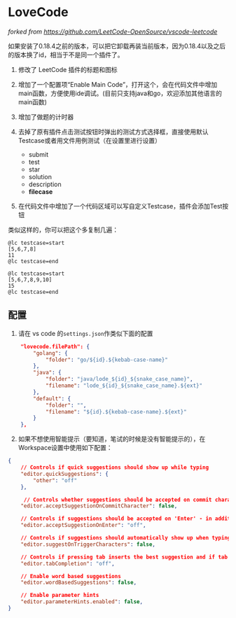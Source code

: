 # LoveCode

*forked from https://github.com/LeetCode-OpenSource/vscode-leetcode*

如果安装了0.18.4之前的版本，可以把它卸载再装当前版本，因为0.18.4以及之后的版本换了id，相当于不是同一个插件了。

1. 修改了 LeetCode 插件的标题和图标

2. 增加了一个配置项“Enable Main Code”，打开这个，会在代码文件中增加main函数，方便使用ide调试。(目前只支持java和go，欢迎添加其他语言的main函数)

3. 增加了做题的计时器

4. 去掉了原有插件点击测试按钮时弹出的测试方式选择框，直接使用默认Testcase或者用文件用例测试（在设置里进行设置）
    * submit
    * test
    * star
    * solution
    * description
    * **filecase**

5. 在代码文件中增加了一个代码区域可以写自定义Testcase，插件会添加Test按钮

类似这样的，你可以把这个多复制几遍：

```
@lc testcase=start
[5,6,7,8]
11
@lc testcase=end

@lc testcase=start
[5,6,7,8,9,10]
15
@lc testcase=end
```

## 配置

1. 请在 vs code 的`settings.json`作类似下面的配置

```json
    "lovecode.filePath": {
        "golang": {
            "folder": "go/${id}.${kebab-case-name}"
        },
        "java": {
            "folder": "java/lode_${id}_${snake_case_name}",
            "filename": "lode_${id}_${snake_case_name}.${ext}"
        },
        "default": {
            "folder": "",
            "filename": "${id}.${kebab-case-name}.${ext}"
        }
    },
```

2. 如果不想使用智能提示（要知道，笔试的时候是没有智能提示的），在Workspace设置中使用如下配置：
```json
{
    // Controls if quick suggestions should show up while typing
    "editor.quickSuggestions": {
        "other": "off"
    },

     // Controls whether suggestions should be accepted on commit characters. For example, in JavaScript, the semi-colon (`;`) can be a commit character that accepts a suggestion and types that character.
    "editor.acceptSuggestionOnCommitCharacter": false,

    // Controls if suggestions should be accepted on 'Enter' - in addition to 'Tab'. Helps to avoid ambiguity between inserting new lines or accepting suggestions. The value 'smart' means only accept a suggestion with Enter when it makes a textual change
    "editor.acceptSuggestionOnEnter": "off",

    // Controls if suggestions should automatically show up when typing trigger characters
    "editor.suggestOnTriggerCharacters": false,

    // Controls if pressing tab inserts the best suggestion and if tab cycles through other suggestions
    "editor.tabCompletion": "off",

    // Enable word based suggestions
    "editor.wordBasedSuggestions": false,

    // Enable parameter hints
    "editor.parameterHints.enabled": false,
}
```
